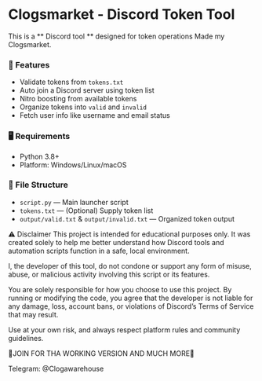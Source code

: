 # Clogsmarket - Discord Token Tool 

This is a ** Discord tool ** designed for token operations Made my Clogsmarket.

### 🧰 Features 
- Validate tokens from `tokens.txt`
- Auto join a Discord server using token list
- Nitro boosting from available tokens
- Organize tokens into `valid` and `invalid`
- Fetch user info like username and email status

### 🖥 Requirements
- Python 3.8+
- Platform: Windows/Linux/macOS

### 📁 File Structure
- `script.py` — Main launcher script
- `tokens.txt` — (Optional) Supply token list
- `output/valid.txt` & `output/invalid.txt` — Organized token output

⚠️ Disclaimer
This project is intended for educational purposes only. It was created solely to help me better understand how Discord tools and automation scripts function in a safe, local environment.

I, the developer of this tool, do not condone or support any form of misuse, abuse, or malicious activity involving this script or its features.

You are solely responsible for how you choose to use this project. By running or modifying the code, you agree that the developer is not liable for any damage, loss, account bans, or violations of Discord’s Terms of Service that may result.

Use at your own risk, and always respect platform rules and community guidelines.


💸JOIN FOR THA WORKING VERSION AND MUCH MORE💸 

Telegram: @Clogawarehouse


